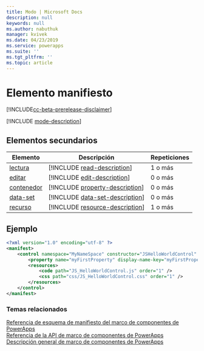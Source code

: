 ```yaml
---
title: Modo | Microsoft Docs
description: null
keywords: null
ms.author: nabuthuk
manager: kvivek
ms.date: 04/23/2019
ms.service: powerapps
ms.suite: ''
ms.tgt_pltfrm: ''
ms.topic: article
---
```


# <a name="manifest-element"></a>Elemento manifiesto

[!INCLUDE[cc-beta-prerelease-disclaimer](../../../includes/cc-beta-prerelease-disclaimer.md)]

[!INCLUDE [mode-description](includes/mode-description.md)]

## <a name="child-elements"></a>Elementos secundarios

|Elemento|Descripción|Repeticiones|
|--|--|--|
|[lectura](read.md)|[!INCLUDE [read-description](includes/read-description.md)]|1 o más|
|[editar](edit.md)|[!INCLUDE [edit-description](includes/edit-description.md)]|0 o más|
|[contenedor](container.md)|[!INCLUDE [property-description](includes/container-description.md)]|0 o más|
|[data-set](data-set.md)|[!INCLUDE [data-set-description](includes/data-set-description.md)]|0 o más|
|[recurso](resources.md)|[!INCLUDE [resource-description](includes/resources-description.md)]|1 o más|

## <a name="example"></a>Ejemplo

```xml
<?xml version="1.0" encoding="utf-8" ?>
<manifest>
    <control namespace="MyNameSpace" constructor="JSHelloWorldControl" version="1.0.0" display-name-key="JS_HelloWorldControl_Display_Key" description-key="JS_HelloWorldControl_Desc_Key" control-type="standard">
        <property name="myFirstProperty" display-name-key="myFirstProperty_Display_Key" description-key="myFirstProperty_Desc_Key" of-type="SingleLine.Text" usage="bound" required="true" />
        <resources>
            <code path="JS_HelloWorldControl.js" order="1" />
            <css path="css/JS_HelloWorldControl.css" order="1" />
        </resources>
    </control>
</manifest>
```

### <a name="related-topics"></a>Temas relacionados

[Referencia de esquema de manifiesto del marco de componentes de PowerApps](index.md)<br/>
[Referencia de la API de marco de componentes de PowerApps](../reference/index.md)<br/>
[Descripción general de marco de componentes de PowerApps](../overview.md)
